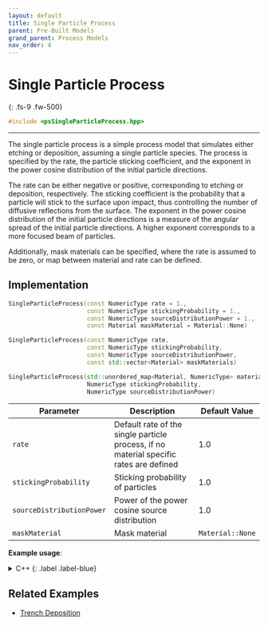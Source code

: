 ```yaml
---
layout: default
title: Single Particle Process
parent: Pre-Built Models
grand_parent: Process Models
nav_order: 4
---
```


# Single Particle Process
{: .fs-9 .fw-500}

```c++
#include <psSingleParticleProcess.hpp>
```
---

The single particle process is a simple process model that simulates either etching or deposition, assuming a single particle species. The process is specified by the rate, the particle sticking coefficient, and the exponent in the power cosine distribution of the initial particle directions. 

The rate can be either negative or positive, corresponding to etching or deposition, respectively. The sticking coefficient is the probability that a particle will stick to the surface upon impact, thus controlling the number of diffusive reflections from the surface. The exponent in the power cosine distribution of the initial particle directions is a measure of the angular spread of the initial particle directions. A higher exponent corresponds to a more focused beam of particles.

Additionally, mask materials can be specified, where the rate is assumed to be zero, or map between material and rate can be defined. 

## Implementation

```c++
SingleParticleProcess(const NumericType rate = 1.,
                      const NumericType stickingProbability = 1.,
                      const NumericType sourceDistributionPower = 1.,
                      const Material maskMaterial = Material::None)

SingleParticleProcess(const NumericType rate,
                      const NumericType stickingProbability,
                      const NumericType sourceDistributionPower,
                      const std::vector<Material> maskMaterials) 

SingleParticleProcess(std::unordered_map<Material, NumericType> materialRates,
                      NumericType stickingProbability,
                      NumericType sourceDistributionPower)

```

| Parameter                  | Description                                            | Default Value          |
|----------------------------|--------------------------------------------------------|------------------------|
| `rate`                     | Default rate of the single particle process, if no material specific rates are defined     | 1.0                    |
| `stickingProbability`      | Sticking probability of particles                      | 1.0                    |
| `sourceDistributionPower`  | Power of the power cosine source distribution          | 1.0                    |
| `maskMaterial`             | Mask material                       | `Material::None`       |

__Example usage__:

<details markdown="1">
<summary markdown="1">
C++
{: .label .label-blue}
</summary>
```c++
...
// for a single mask material
auto model = SmartPointer<SingleParticleProcess<NumericType, D>>::New(1., 0.1, 1., maskMaterial);
...
// for multiple mask materials
auto model = SmartPointer<SingleParticleProcess<NumericType, D>>::New(1., 0.1, 1., {mask1, mask2});

// for material specific rates
std::unordered_map<Material, NumericType> materialRates = {{Material::Si, 1.}, {Material::SiO2, 0.5}};
auto model = SmartPointer<SingleParticleProcess<NumericType, D>>::New(materialRates, 0.1, 1.);
...
```
</details>

<details markdown="1">
<summary markdown="1">
Python
{: .label .label-green}
</summary>
```python
...
model = vps.SingleParticleProcess(rate=1., stickingProbability=0.1, sourceExponent=1., maskMaterials=[maskMaterial])

# using material specific rates
rates = {vps.Material.Si: 1., vps.Material.SiO2: 0.5}
model = vps.SingleParticleProcess(materialRates=rates, stickingProbability=0.1, sourceExponent=1.)
...
```
</details>

## Related Examples

* [Trench Deposition](https://github.com/ViennaTools/ViennaPS/tree/master/examples/trenchDeposition)
